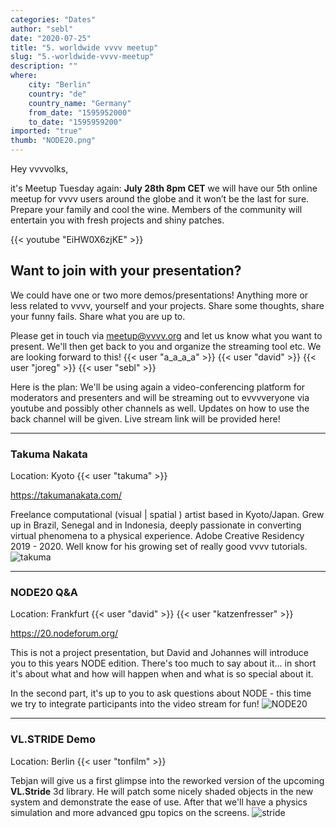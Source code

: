 ```yaml
---
categories: "Dates"
author: "sebl"
date: "2020-07-25"
title: "5. worldwide vvvv meetup"
slug: "5.-worldwide-vvvv-meetup"
description: ""
where: 
    city: "Berlin"
    country: "de"
    country_name: "Germany"
    from_date: "1595952000"
    to_date: "1595959200"
imported: "true"
thumb: "NODE20.png"
---
```



Hey vvvvolks,

it's Meetup Tuesday again: **July 28th 8pm CET** we will have our 5th online meetup for vvvv users around the globe and it won’t be the last for sure. Prepare your family and cool the wine. Members of the community will entertain you with fresh projects and shiny patches.

{{< youtube "EiHW0X6zjKE" >}}


##  Want to join with your presentation?
We could have one or two more demos/presentations! Anything more or less related to vvvv, yourself and your projects. Share some thoughts, share your funny fails. Share what you are up to. 

Please get in touch via meetup@vvvv.org and let us know what you want to present. We'll then get back to you and organize the streaming tool etc. We are looking forward to this! {{< user "a_a_a_a" >}} {{< user "david" >}} {{< user "joreg" >}}  {{< user "sebl" >}} 

Here is the plan: We'll be using again a video-conferencing platform for moderators and presenters and will be streaming out to evvvveryone via youtube and possibly other channels as well. Updates on how to use the back channel will be given. Live stream link will be provided here!

---

###  Takuma Nakata
Location: Kyoto
{{< user "takuma" >}}

<https://takumanakata.com/>

Freelance computational (visual | spatial ) artist based in Kyoto/Japan. Grew up in Brazil, Senegal and in Indonesia, deeply passionate in converting virtual phenomena to a physical experience. Adobe Creative Residency 2019 - 2020. Well know for his growing set of really good vvvv tutorials.
![takuma](https://thenodeinstitute.org/wp-content/uploads/2020/07/Screenshot_2020-07-22-NODE_Webinar-pdf.png) 

---

###  NODE20 Q&A
Location: Frankfurt
{{< user "david" >}} {{< user "katzenfresser" >}}

<https://20.nodeforum.org/>

This is not a project presentation, but David and Johannes will introduce you to this years NODE edition. 
There's too much to say about it... in short it's about what and how will happen when and what is so special about it.

In the second part, it's up to you to ask questions about NODE - this time we try to integrate participants into the video stream for fun!
![NODE20](NODE20.png) 

---

###  VL.STRIDE Demo
Location: Berlin
{{< user "tonfilm" >}}

Tebjan will give us a first glimpse into the reworked version of the upcoming **VL.Stride** 3d library. He will patch some nicely shaded objects in the new system and demonstrate the ease of use. After that we'll have a  physics simulation and more advanced gpu topics on the screens.
![stride](InstancedPhysic_r.gif) 


